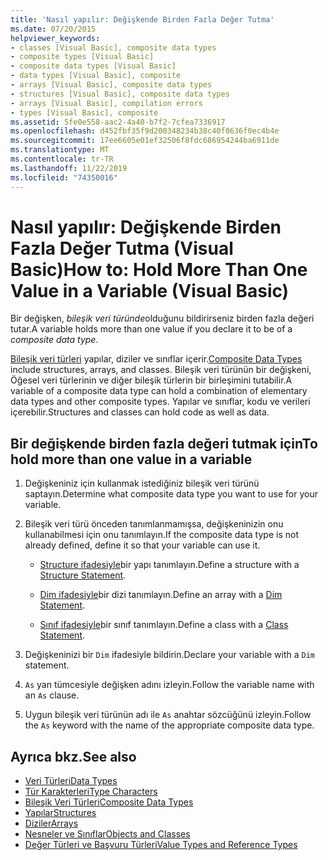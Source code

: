 ```yaml
---
title: 'Nasıl yapılır: Değişkende Birden Fazla Değer Tutma'
ms.date: 07/20/2015
helpviewer_keywords:
- classes [Visual Basic], composite data types
- composite types [Visual Basic]
- composite data types [Visual Basic]
- data types [Visual Basic], composite
- arrays [Visual Basic], composite data types
- structures [Visual Basic], composite data types
- arrays [Visual Basic], compilation errors
- types [Visual Basic], composite
ms.assetid: 5fe0e558-aac2-4a40-b7f2-7cfea7336917
ms.openlocfilehash: d452fbf35f9d200348234b38c40f8636f0ec4b4e
ms.sourcegitcommit: 17ee6605e01ef32506f8fdc686954244ba6911de
ms.translationtype: MT
ms.contentlocale: tr-TR
ms.lasthandoff: 11/22/2019
ms.locfileid: "74350016"
---
```

# <a name="how-to-hold-more-than-one-value-in-a-variable-visual-basic"></a><span data-ttu-id="4925f-102">Nasıl yapılır: Değişkende Birden Fazla Değer Tutma (Visual Basic)</span><span class="sxs-lookup"><span data-stu-id="4925f-102">How to: Hold More Than One Value in a Variable (Visual Basic)</span></span>

<span data-ttu-id="4925f-103">Bir değişken, *bileşik veri türünde*olduğunu bildirirseniz birden fazla değeri tutar.</span><span class="sxs-lookup"><span data-stu-id="4925f-103">A variable holds more than one value if you declare it to be of a *composite data type*.</span></span>

<span data-ttu-id="4925f-104">[Bileşik veri türleri](../../../../visual-basic/programming-guide/language-features/data-types/composite-data-types.md) yapılar, diziler ve sınıflar içerir.</span><span class="sxs-lookup"><span data-stu-id="4925f-104">[Composite Data Types](../../../../visual-basic/programming-guide/language-features/data-types/composite-data-types.md) include structures, arrays, and classes.</span></span> <span data-ttu-id="4925f-105">Bileşik veri türünün bir değişkeni, Öğesel veri türlerinin ve diğer bileşik türlerin bir birleşimini tutabilir.</span><span class="sxs-lookup"><span data-stu-id="4925f-105">A variable of a composite data type can hold a combination of elementary data types and other composite types.</span></span> <span data-ttu-id="4925f-106">Yapılar ve sınıflar, kodu ve verileri içerebilir.</span><span class="sxs-lookup"><span data-stu-id="4925f-106">Structures and classes can hold code as well as data.</span></span>

## <a name="to-hold-more-than-one-value-in-a-variable"></a><span data-ttu-id="4925f-107">Bir değişkende birden fazla değeri tutmak için</span><span class="sxs-lookup"><span data-stu-id="4925f-107">To hold more than one value in a variable</span></span>

1. <span data-ttu-id="4925f-108">Değişkeniniz için kullanmak istediğiniz bileşik veri türünü saptayın.</span><span class="sxs-lookup"><span data-stu-id="4925f-108">Determine what composite data type you want to use for your variable.</span></span>

2. <span data-ttu-id="4925f-109">Bileşik veri türü önceden tanımlanmamışsa, değişkeninizin onu kullanabilmesi için onu tanımlayın.</span><span class="sxs-lookup"><span data-stu-id="4925f-109">If the composite data type is not already defined, define it so that your variable can use it.</span></span>

    - <span data-ttu-id="4925f-110">[Structure ifadesiyle](../../../../visual-basic/language-reference/statements/structure-statement.md)bir yapı tanımlayın.</span><span class="sxs-lookup"><span data-stu-id="4925f-110">Define a structure with a [Structure Statement](../../../../visual-basic/language-reference/statements/structure-statement.md).</span></span>

    - <span data-ttu-id="4925f-111">[Dim ifadesiyle](../../../../visual-basic/language-reference/statements/dim-statement.md)bir dizi tanımlayın.</span><span class="sxs-lookup"><span data-stu-id="4925f-111">Define an array with a [Dim Statement](../../../../visual-basic/language-reference/statements/dim-statement.md).</span></span>

    - <span data-ttu-id="4925f-112">[Sınıf ifadesiyle](../../../../visual-basic/language-reference/statements/class-statement.md)bir sınıf tanımlayın.</span><span class="sxs-lookup"><span data-stu-id="4925f-112">Define a class with a [Class Statement](../../../../visual-basic/language-reference/statements/class-statement.md).</span></span>

3. <span data-ttu-id="4925f-113">Değişkeninizi bir `Dim` ifadesiyle bildirin.</span><span class="sxs-lookup"><span data-stu-id="4925f-113">Declare your variable with a `Dim` statement.</span></span>

4. <span data-ttu-id="4925f-114">`As` yan tümcesiyle değişken adını izleyin.</span><span class="sxs-lookup"><span data-stu-id="4925f-114">Follow the variable name with an `As` clause.</span></span>

5. <span data-ttu-id="4925f-115">Uygun bileşik veri türünün adı ile `As` anahtar sözcüğünü izleyin.</span><span class="sxs-lookup"><span data-stu-id="4925f-115">Follow the `As` keyword with the name of the appropriate composite data type.</span></span>

## <a name="see-also"></a><span data-ttu-id="4925f-116">Ayrıca bkz.</span><span class="sxs-lookup"><span data-stu-id="4925f-116">See also</span></span>

- [<span data-ttu-id="4925f-117">Veri Türleri</span><span class="sxs-lookup"><span data-stu-id="4925f-117">Data Types</span></span>](../../../../visual-basic/language-reference/data-types/index.md)
- [<span data-ttu-id="4925f-118">Tür Karakterleri</span><span class="sxs-lookup"><span data-stu-id="4925f-118">Type Characters</span></span>](../../../../visual-basic/programming-guide/language-features/data-types/type-characters.md)
- [<span data-ttu-id="4925f-119">Bileşik Veri Türleri</span><span class="sxs-lookup"><span data-stu-id="4925f-119">Composite Data Types</span></span>](../../../../visual-basic/programming-guide/language-features/data-types/composite-data-types.md)
- [<span data-ttu-id="4925f-120">Yapılar</span><span class="sxs-lookup"><span data-stu-id="4925f-120">Structures</span></span>](../../../../visual-basic/programming-guide/language-features/data-types/structures.md)
- [<span data-ttu-id="4925f-121">Diziler</span><span class="sxs-lookup"><span data-stu-id="4925f-121">Arrays</span></span>](../../../../visual-basic/programming-guide/language-features/arrays/index.md)
- [<span data-ttu-id="4925f-122">Nesneler ve Sınıflar</span><span class="sxs-lookup"><span data-stu-id="4925f-122">Objects and Classes</span></span>](../../../../visual-basic/programming-guide/language-features/objects-and-classes/index.md)
- [<span data-ttu-id="4925f-123">Değer Türleri ve Başvuru Türleri</span><span class="sxs-lookup"><span data-stu-id="4925f-123">Value Types and Reference Types</span></span>](../../../../visual-basic/programming-guide/language-features/data-types/value-types-and-reference-types.md)
